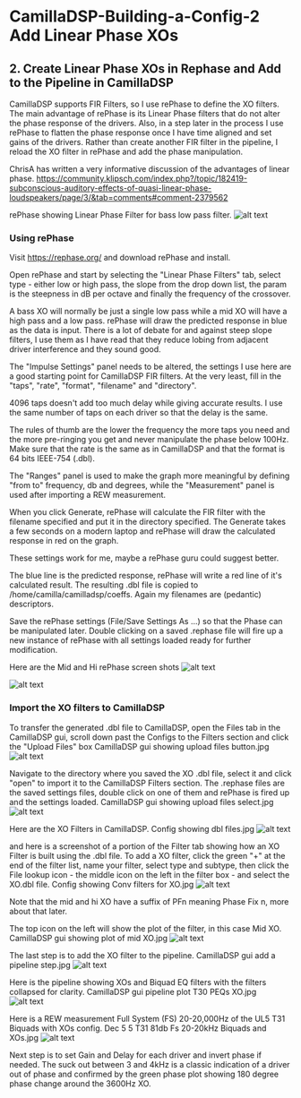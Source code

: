 # CamillaDSP-Building-a-Config-2 Add Linear Phase XOs
## 2. Create Linear Phase XOs in Rephase and Add to the Pipeline in CamillaDSP

CamillaDSP supports FIR Filters, so I use rePhase to define the XO filters. The main advantage of rePhase is its Linear Phase filters that do not alter the phase response of the drivers. Also, in a step later in the process I use rePhase to flatten the phase response once I have time aligned and set gains of the drivers. Rather than create another FIR filter in the pipeline, I reload the XO filter in rePhase and add the phase manipulation.

ChrisA has written a very informative discussion of the advantages of linear phase.
https://community.klipsch.com/index.php?/topic/182419-subconscious-auditory-effects-of-quasi-linear-phase-loudspeakers/page/3/&tab=comments#comment-2379562

rePhase showing Linear Phase Filter for bass low pass filter.
![alt text](<Images/rePhase Bass XO.jpg>)
 
 ### Using rePhase

Visit https://rephase.org/ and download rePhase and install.

Open rePhase and start by selecting the "Linear Phase Filters" tab, select type - either low or high pass, the slope from the drop down list, the param is the steepness in dB per octave and finally the frequency of the crossover. 

A bass XO will normally be just a single low pass while a mid XO will have a high pass and a low pass. rePhase will draw the predicted response in blue as the data is input. There is a lot of debate for and against steep slope filters, I use them as I have read that they reduce lobing from adjacent driver interference and they sound good.

The "Impulse Settings" panel needs to be altered, the settings I use here are a good starting point for CamillaDSP FIR filters. At the very least, fill in the "taps", "rate", "format", "filename" and "directory". 

4096 taps doesn't add too much delay while giving accurate results. I use the same number of taps on each driver so that the delay is the same. 

The rules of thumb are the lower the frequency the more taps you need and the more pre-ringing you get and never manipulate the phase below 100Hz. Make sure that the rate is the same as in CamillaDSP and that the format is 64 bits IEEE-754 (.dbl).

The "Ranges" panel is used to make the graph more meaningful by defining "from to" frequency, db and degrees, while the "Measurement" panel is used after importing a REW measurement.

When you click Generate, rePhase will calculate the FIR filter with the filename specified and put it in the directory specified. The Generate takes a few seconds on a modern laptop and rePhase will draw the calculated response in red on the graph.

These settings work for me, maybe a rePhase guru could suggest better.

The blue line is the predicted response, rePhase will write a red line of it's calculated result. The resulting .dbl file is copied to /home/camilla/camilladsp/coeffs. Again my filenames are (pedantic) descriptors.

Save the rePhase settings (File/Save Settings As ...) so that the Phase can be manipulated later. Double clicking on a saved .rephase file will fire up a new instance of rePhase with all settings loaded ready for further modification.

Here are the Mid and Hi rePhase screen shots
![alt text](<Images/rePhase Mid XO before any Phase Fix.jpg>)

![alt text](<Images/rePhase XO-Hi-Dec-4-LR48-HP3600Hz-4096T-before-PF1.jpg>)

### Import the XO filters to CamillaDSP

To transfer the generated .dbl file to CamillaDSP, open the Files tab in the CamillaDSP gui, scroll down past the Configs to the Filters section and click the "Upload Files" box
 CamillaDSP gui showing upload files button.jpg
![alt text](<Images/CamillaDSP gui showing upload files button.jpg>) 

Navigate to the directory where you saved the XO .dbl file, select it and click "open" to import it to the CamillaDSP Filters section. The .rephase files are the saved settings files, double click on one of them and rePhase is fired up and the settings loaded.
 CamillaDSP gui showing upload files select.jpg
![alt text](<Images/CamillaDSP gui showing upload files select.jpg>)

Here are the XO Filters in CamillaDSP.
 Config showing dbl files.jpg
![alt text](<Images/Config showing dbl files.jpg>)

and here is a screenshot of a portion of the Filter tab showing how an XO Filter is built using the .dbl file. To add a XO filter, click the green "+" at the end of the filter list, name your filter, select type and subtype, then click the File lookup icon - the middle icon on the left in the filter box - and select the XO.dbl file.
 Config showing Conv filters for XO.jpg
![alt text](<Images/Config showing Conv filters for XO.jpg>)

Note that the mid and hi XO have a suffix of PFn meaning Phase Fix n, more about that later.

The top icon on the left will show the plot of the filter, in this case Mid XO.
 CamillaDSP gui showing plot of mid XO.jpg
![alt text](<Images/CamillaDSP gui showing plot of mid XO.jpg>)

The last step is to add the XO filter to the pipeline.
 CamillaDSP gui add a pipeline step.jpg
![alt text](<Images/CamillaDSP gui add a pipeline step.jpg>)

Here is the pipeline showing XOs and Biquad EQ filters with the filters collapsed for clarity.
 CamillaDSP gui pipeline plot  T30 PEQs XO.jpg
![alt text](<Images/CamillaDSP gui pipeline plot  T30 PEQs XO.jpg>)

Here is a REW measurement Full System (FS) 20-20,000Hz of the UL5 T31 Biquads with XOs config.
 Dec 5 5 T31 81db Fs 20-20kHz Biquads and XOs.jpg
![alt text](<Images/Dec 5 5 T31 81db Fs 20-20kHz Biquads and XOs.jpg>)

Next step is to set Gain and Delay for each driver and invert phase if needed. The suck out between 3 and 4kHz is a classic indication of a driver out of phase and confirmed by the green phase plot showing 180 degree phase change around the 3600Hz XO.
